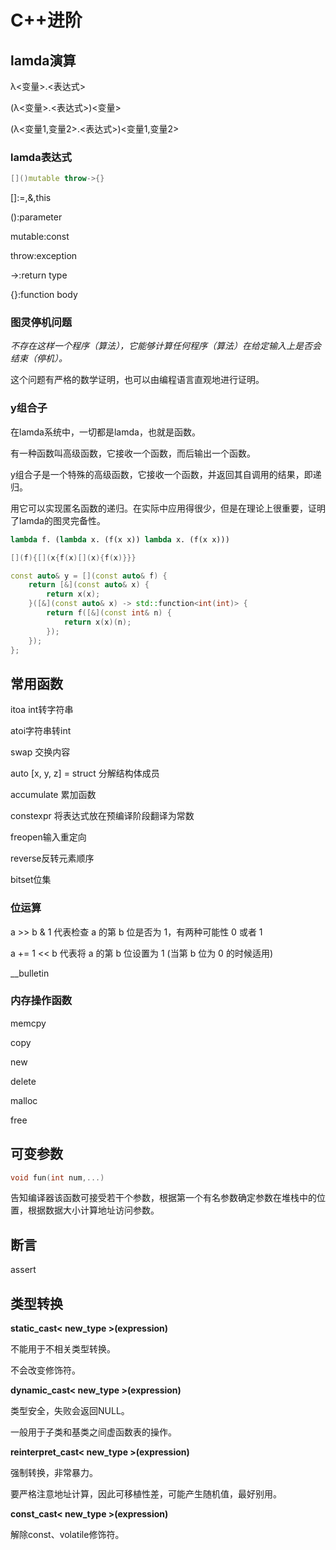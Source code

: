 # C++进阶

## lamda演算

λ<变量>.<表达式>

(λ<变量>.<表达式>)<变量>

(λ<变量1,变量2>.<表达式>)<变量1,变量2>



### lamda表达式



```c++
[]()mutable throw->{}
```

[]:=,&,this

():parameter

mutable:const

throw:exception

->:return type

{}:function body

### 图灵停机问题

*不存在这样一个程序（算法），它能够计算任何程序（算法）在给定输入上是否会结束（停机）。*

这个问题有严格的数学证明，也可以由编程语言直观地进行证明。

### y组合子

在lamda系统中，一切都是lamda，也就是函数。

有一种函数叫高级函数，它接收一个函数，而后输出一个函数。

y组合子是一个特殊的高级函数，它接收一个函数，并返回其自调用的结果，即递归。

用它可以实现匿名函数的递归。在实际中应用得很少，但是在理论上很重要，证明了lamda的图灵完备性。

```scheme
lambda f. (lambda x. (f(x x)) lambda x. (f(x x)))
```

```c++
[](f){[](x{f(x)[](x){f(x)}}}
```

```c++
const auto& y = [](const auto& f) {
	return [&](const auto& x) {
		return x(x);
	}([&](const auto& x) -> std::function<int(int)> {
		return f([&](const int& n) {
			return x(x)(n);
		});
	});
};
```



## 常用函数

itoa int转字符串

atoi字符串转int

swap 交换内容

auto [x, y, z] = struct 分解结构体成员

accumulate 累加函数

constexpr 将表达式放在预编译阶段翻译为常数

freopen输入重定向

reverse反转元素顺序

bitset位集





### 位运算

a >> b & 1 代表检查 a 的第 b 位是否为 1，有两种可能性 0 或者 1

a += 1 << b 代表将 a 的第 b 位设置为 1 (当第 b 位为 0 的时候适用)

__bulletin





### 内存操作函数

memcpy

copy

new

delete

malloc

free



## 可变参数

```c++
void fun(int num,...)
```

告知编译器该函数可接受若干个参数，根据第一个有名参数确定参数在堆栈中的位置，根据数据大小计算地址访问参数。





## 断言

assert



## 类型转换

**static_cast< new_type >(expression)**

不能用于不相关类型转换。

不会改变修饰符。

**dynamic_cast< new_type >(expression)**

类型安全，失败会返回NULL。

一般用于子类和基类之间虚函数表的操作。

**reinterpret_cast< new_type >(expression)**

强制转换，非常暴力。

要严格注意地址计算，因此可移植性差，可能产生随机值，最好别用。

**const_cast< new_type >(expression)**

解除const、volatile修饰符。

